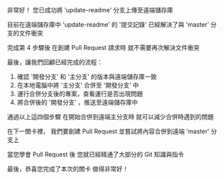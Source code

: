 非常好！
您已成功將 'update-readme' 分支上傳至遠端儲存庫

目前在遠端儲存庫中
'update-readme' 的 '提交記錄'
已經解決了與 'master' 分支的文件衝突

完成第 4 步驟後
在創建 Pull Request 請求時
就不需要再次解決文件衝突

最後，讓我們回顧已經完成的流程：
1. 確認 '開發分支' 和 '主分支' 的版本與遠端儲存庫一致
2. 在本地電腦中將 '主分支' 合併至 '開發分支' 中
3. 運行合併分支後的專案，查看運行是否出現問題
4. 將合併後的 '開發分支' ，推送至遠端儲存庫中

通過以上這四個步驟
在開始合併到遠端主分支時
就可以減少合併時遇到的問題

在下一關卡裡，
我們要創建 Pull Request
並嘗試將內容合併到遠端 'master' 分支上

當您學會 Pull Request 後
您就已經精通了大部分的 Git 知識與指令

最後，恭喜您完成了本次的關卡
做得非常好！